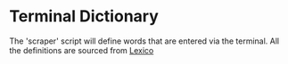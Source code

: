 # Terminal Dictionary
The 'scraper' script will define words that are entered via the terminal. All the definitions are sourced from [Lexico](https://www.lexico.com)
